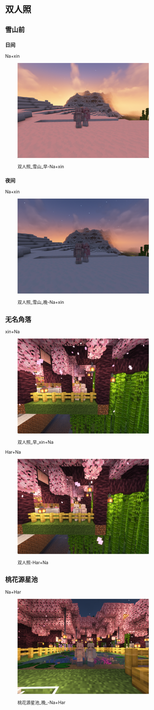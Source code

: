 # 双人照

## 雪山前

### 日间

Na+xin

<figure><img src="../../.gitbook/assets/双人照_雪山_早-Na+xin.png" alt=""><figcaption><p>双人照_雪山_早-Na+xin</p></figcaption></figure>

### 夜间

Na+xin

<figure><img src="../../.gitbook/assets/双人照_雪山_晚-Na+xin.png" alt=""><figcaption><p>双人照_雪山_晚-Na+xin</p></figcaption></figure>

## 无名角落

xin+Na

<figure><img src="../../.gitbook/assets/双人照_早_xin+Na.png" alt=""><figcaption><p>双人照_早_xin+Na</p></figcaption></figure>

Har+Na

<figure><img src="../../.gitbook/assets/双人照-Har+Na.png" alt=""><figcaption><p>双人照-Har+Na</p></figcaption></figure>

## 桃花源星池

Na+Har

<figure><img src="../../.gitbook/assets/桃花源星池_晚_-Na+Har.png" alt=""><figcaption><p>桃花源星池_晚_-Na+Har</p></figcaption></figure>
